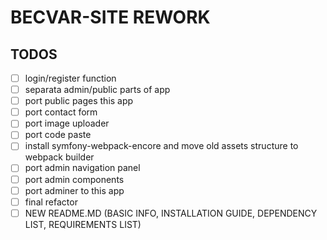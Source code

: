 # BECVAR-SITE REWORK

## TODOS
- [ ] login/register function
- [ ] separata admin/public parts of app
- [ ] port public pages this app
- [ ] port contact form
- [ ] port image uploader
- [ ] port code paste
- [ ] install symfony-webpack-encore and move old assets structure to webpack builder
- [ ] port admin navigation panel
- [ ] port admin components
- [ ] port adminer to this app
- [ ] final refactor
- [ ] NEW README.MD (BASIC INFO, INSTALLATION GUIDE, DEPENDENCY LIST, REQUIREMENTS LIST)
